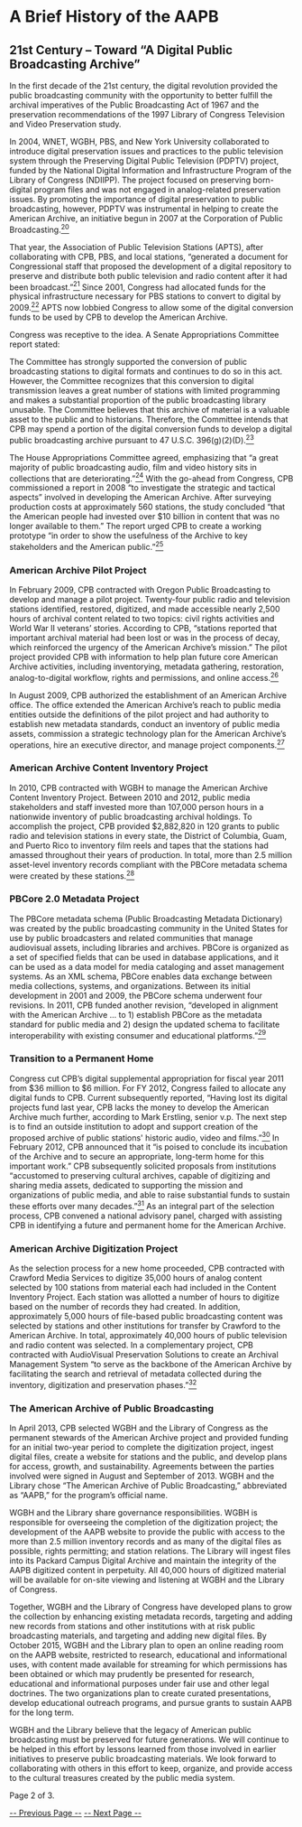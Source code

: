 # A Brief History of the AAPB

## 21st Century – Toward “A Digital Public Broadcasting Archive”

In the first decade of the 21st century, the digital revolution provided the
public broadcasting community with the opportunity to better fulfill the
archival imperatives of the Public Broadcasting Act of 1967 and the
preservation recommendations of the 1997 Library of Congress Television and
Video Preservation study.

In 2004, WNET, WGBH, PBS, and New York University collaborated to introduce
digital preservation issues and practices to the public television system
through the Preserving Digital Public Television (PDPTV) project, funded by the
National Digital Information and Infrastructure Program of the Library of
Congress (NDIIPP). The project focused on preserving born-digital program files
and was not engaged in analog-related preservation issues. By promoting the
importance of digital preservation to public broadcasting, however, PDPTV was
instrumental in helping to create the American Archive, an initiative begun in
2007 at the Corporation of Public
Broadcasting.[<sup>20</sup>](/about-the-american-archive/history/page3#20)

That year, the Association of Public Television Stations (APTS), after
collaborating with CPB, PBS, and local stations, “generated a document for
Congressional staff that proposed the development of a digital repository to
preserve and distribute both public television and radio content after it had
been broadcast.”[<sup>21</sup>](/about-the-american-archive/history/page3#21)
Since 2001, Congress had allocated funds for the physical infrastructure
necessary for PBS stations to convert to digital by
2009.[<sup>22</sup>](/about-the-american-archive/history/page3#22)  APTS now
lobbied Congress to allow some of the digital conversion funds to be used by
CPB to develop the American Archive.

Congress was receptive to the idea. A Senate Appropriations Committee report
stated:

>
The Committee has strongly supported the conversion of public broadcasting
stations to digital formats and continues to do so in this act. However, the
Committee recognizes that this conversion to digital transmission leaves a
great number of stations with limited programming and makes a substantial
proportion of the public broadcasting library unusable. The Committee believes
that this archive of material is a valuable asset to the public and to
historians. Therefore, the Committee intends that CPB may spend a portion of
the digital conversion funds to develop a digital public broadcasting archive
pursuant to 47 U.S.C.
396(g)(2)(D).[<sup>23</sup>](/about-the-american-archive/history/page3#23)

The House Appropriations Committee agreed, emphasizing that “a great majority
of public broadcasting audio, film and video history sits in collections that
are deteriorating.”[<sup>24</sup>](/about-the-american-archive/history/page3#24)
With the go-ahead from Congress, CPB commissioned a report in 2008 “to
investigate the strategic and tactical aspects” involved in developing the
American Archive.  After surveying production costs at approximately 560
stations, the study concluded “that the American people had invested over $10
billion in content that was no longer available to them.” The report urged CPB
to create a working prototype “in order to show the usefulness of the Archive
to key stakeholders and the American
public.”[<sup>25</sup>](/about-the-american-archive/history/page3#25)

### American Archive Pilot Project

In February 2009, CPB contracted with Oregon Public Broadcasting to develop and
manage a pilot project. Twenty-four public radio and television stations
identified, restored, digitized, and made accessible nearly 2,500 hours of
archival content related to two topics:  civil rights activities and World War
II veterans’ stories. According to CPB, “stations reported that important
archival material had been lost or was in the process of decay, which
reinforced the urgency of the American Archive’s mission.” The pilot project
provided CPB with information to help plan future core American Archive
activities, including inventorying, metadata gathering, restoration,
analog-to-digital workflow, rights and permissions, and online
access.[<sup>26</sup>](/about-the-american-archive/history/page3#26)

In August 2009, CPB authorized the establishment of an American Archive office.
The office extended the American Archive’s reach to public media entities
outside the definitions of the pilot project and had authority to establish new
metadata standards, conduct an inventory of public media assets, commission a
strategic technology plan for the American Archive’s operations, hire an
executive director, and manage project
components.[<sup>27</sup>](/about-the-american-archive/history/page3#27)

### American Archive Content Inventory Project

In 2010, CPB contracted with WGBH to manage the American Archive Content
Inventory Project. Between 2010 and 2012, public media stakeholders and staff
invested more than 107,000 person hours in a nationwide inventory of public
broadcasting archival holdings. To accomplish the project, CPB provided
$2,882,820 in 120 grants to public radio and television stations in every
state, the District of Columbia, Guam, and Puerto Rico to inventory film reels
and tapes that the stations had amassed throughout their years of production.
In total, more than 2.5 million asset-level inventory records compliant with
the PBCore metadata schema were created by these
stations.[<sup>28</sup>](/about-the-american-archive/history/page3#28)

### PBCore 2.0 Metadata Project

The PBCore metadata schema (Public Broadcasting Metadata Dictionary) was
created by the public broadcasting community in the United States for use by
public broadcasters and related communities that manage audiovisual assets,
including libraries and archives. PBCore is organized as a set of specified
fields that can be used in database applications, and it can be used as a data
model for media cataloging and asset management systems. As an XML schema,
PBCore enables data exchange between media collections, systems, and
organizations. Between its initial development in 2001 and 2009, the PBCore
schema underwent four revisions. In 2011, CPB funded another revision,
“developed in alignment with the American Archive ... to 1) establish PBCore as
the metadata standard for public media and 2) design the updated schema to
facilitate interoperability with existing consumer and educational
platforms.”[<sup>29</sup>](/about-the-american-archive/history/page3#29)

### Transition to a Permanent Home

Congress cut CPB’s digital supplemental appropriation for fiscal year 2011 from
$36 million to $6 million. For FY 2012, Congress failed to allocate any digital
funds to CPB.  Current subsequently reported, “Having lost its digital projects
fund last year, CPB lacks the money to develop the American Archive much
further, according to Mark Erstling, senior v.p. The next step is to find an
outside institution to adopt and support creation of the proposed archive of
public stations' historic audio, video and
films.”[<sup>30</sup>](/about-the-american-archive/history/page3#30)  In February
2012, CPB announced that it “is poised to conclude its incubation of the
Archive and to secure an appropriate, long-term home for this important work.”
CPB subsequently solicited proposals from institutions “accustomed to
preserving cultural archives, capable of  digitizing and sharing media assets,
dedicated to supporting the mission and organizations of public media, and able
to raise substantial funds to sustain these efforts over many
decades.”[<sup>31</sup>](/about-the-american-archive/history/page3#31)  As an
integral part of the selection process, CPB convened a national advisory panel,
charged with assisting CPB in identifying a future and permanent home for the
American Archive.

### American Archive Digitization Project

As the selection process for a new home proceeded, CPB contracted with Crawford
Media Services to digitize 35,000 hours of analog content selected by 100
stations from material each had included in the Content Inventory Project. Each
station was allotted a number of hours to digitize based on the number of
records they had created. In addition, approximately 5,000 hours of file-based
public broadcasting content was selected by stations and other institutions for
transfer by Crawford to the American Archive. In total, approximately 40,000
hours of public television and radio content was selected. In a complementary
project, CPB contracted with AudioVisual Preservation Solutions to create an
Archival Management System “to serve as the backbone of the American Archive by
facilitating the search and retrieval of metadata collected during the
inventory, digitization and preservation
phases.”[<sup>32</sup>](/about-the-american-archive/history/page3#32)

### The American Archive of Public Broadcasting

In April 2013, CPB selected WGBH and the Library of Congress as the permanent
stewards of the American Archive project and provided funding for an initial
two-year period to complete the digitization project, ingest digital files,
create a website for stations and the public, and develop plans for access,
growth, and sustainability. Agreements between the parties involved were signed
in August and September of 2013. WGBH and the Library chose “The American
Archive of Public Broadcasting,” abbreviated as “AAPB,” for the program’s
official name.

WGBH and the Library share governance responsibilities. WGBH is responsible for
overseeing the completion of the digitization project; the development of the
AAPB website to provide the public with access to the more than 2.5 million
inventory records and as many of the digital files as possible, rights
permitting; and station relations. The Library will ingest files into its
Packard Campus Digital Archive and maintain the integrity of the AAPB digitized
content in perpetuity. All 40,000 hours of digitized material will be available
for on-site viewing and listening at WGBH and the Library of Congress.

Together, WGBH and the Library of Congress have developed plans to grow the
collection by enhancing existing metadata records, targeting and adding new
records from stations and other institutions with at risk public broadcasting
materials, and targeting and adding new digital files. By October 2015, WGBH
and the Library plan to open an online reading room on the AAPB website,
restricted to research, educational and informational uses, with content made
available for streaming for which permissions has been obtained or which may
prudently be presented for research, educational and informational purposes
under fair use and other legal doctrines.  The two organizations plan to create
curated presentations, develop educational outreach programs, and pursue grants
to sustain AAPB for the long term.

WGBH and the Library believe that the legacy of American public broadcasting
must be preserved for future generations. We will continue to be helped in this
effort by lessons learned from those involved in earlier initiatives to
preserve public broadcasting materials. We look forward to collaborating with
others in this effort to keep, organize, and provide access to the cultural
treasures created by the public media system.

Page 2 of 3.

[-- Previous Page --](/about-the-american-archive/history)
[-- Next Page --](/about-the-american-archive/history/page3)
